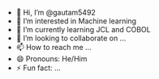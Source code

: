 - 👋 Hi, I’m @gautam5492
- 👀 I’m interested in Machine learning 
- 🌱 I’m currently learning JCL and COBOL
- 💞️ I’m looking to collaborate on ...
- 📫 How to reach me ...
- 😄 Pronouns: He/Him
- ⚡ Fun fact: ...

<!---
gautam5492/gautam5492 is a ✨ special ✨ repository because its `README.md` (this file) appears on your GitHub profile.
You can click the Preview link to take a look at your changes.
--->
